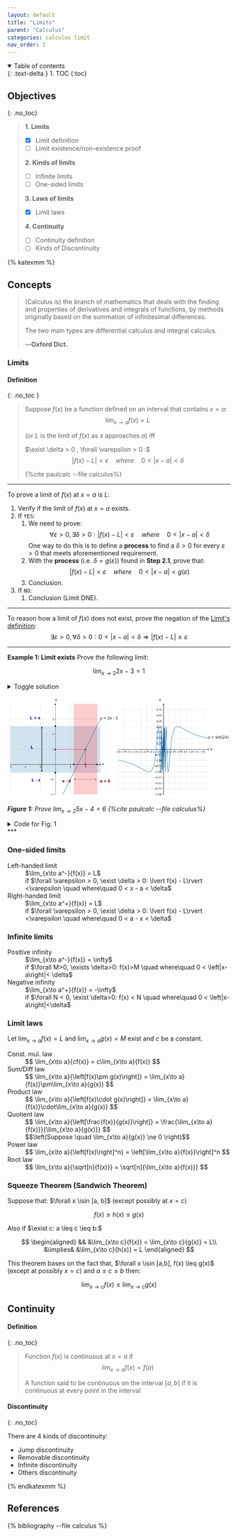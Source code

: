 ```yaml
---
layout: default
title: "Limits"
parent: "Calculus"
categories: calculus limit
nav_order: 1
---
```

<details open markdown="block">
  <summary>
    Table of contents
  </summary>
  {: .text-delta }
1. TOC
{:toc}
</details>

## Objectives

{: .no_toc}

> **1. Limits**
>
> - [x] Limit definition
> - [ ] Limit existence/non-existence proof
>
> **2. Kinds of limits**
>
> - [ ] Infinite limits
> - [ ] One-sided limits
>
> **3. Laws of limits**
>
> - [x] Limit laws
>
> **4. Continuity**
>
> - [ ] Continuity definition
> - [ ] Kinds of Discontinuity

{% katexmm %}

## Concepts

> (Calculus is) the branch of mathematics that deals with the finding and
> properties of derivatives and integrals of functions, by methods originally
> based on the summation of infinitesimal differences.
>
> The two main types are differential calculus and integral calculus.
>
> —**Oxford Dict.**

### Limits

#### Definition
{: .no_toc }

> Suppose $f(x)$ be a function defined on an interval that contains $x=a$:
> $$ \lim_{x\to a}{f(x)=L}$$
>
> (or $L$ is the limit of $f(x)$ as $x$ approaches $a$) iff
>
> $\exist \delta > 0 , \forall \varepsilon > 0 :$
> $$ \lvert f(x) - L\rvert < \varepsilon \quad where\quad 0 < \lvert x-a \rvert < \delta$$
>
> {%cite paulcalc --file calculus%}

***

To prove a limit of $f(x)$ at $x=a$ is $L$:

1. Verify if the limit of $f(x)$ at $x=a$ exists.
2. If `YES`:
   1. We need to prove: $$\forall \varepsilon > 0, \exists \delta > 0: \lvert f(x) - L\rvert < \varepsilon \quad where\quad 0 < \lvert x-a \rvert < \delta$$ One way to do this is to define a **process** to find a $\delta > 0$ for every $\varepsilon > 0$ that meets aforementioned requirement.
   2. With the **process** (i.e. $\delta=g(\varepsilon)$) found in <b>Step 2.1</b>, prove that: $$\lvert f(x) - L\rvert < \varepsilon \quad where\quad 0 < \lvert x-a \rvert < g(\varepsilon)$$
   3. Conclusion.
3. If `NO`:
   1. Conclusion (Limit DNE).

***

To reason how a limit of $f(x)$ does not exist, prove the negation of the [Limit's definition](#limits):
$$
\exists \varepsilon > 0, \forall \delta > 0: 0 < \lvert x-a\rvert < \delta \Rightarrow \lvert f(x) - L \rvert \geq \varepsilon
$$

***

**Example 1: Limit exists** Prove the following limit:

$$\lim_{x\to 2}{2x - 3} = 1$$

<details>
  <summary>Toggle solution</summary>
<br/>

Assume that the limit of $f(x) = 2x-3$ exists and $\forall \varepsilon > 0, \exist\delta > 0$:

$$
0 <\lvert x-2\rvert < \delta \implies \lvert f(x) - 1 \rvert < \varepsilon\qquad (*)
$$

From the *right* side of the inequation, we have:

$$
\begin{aligned}
 &\qquad& \lvert f(x)-1\rvert   &< \varepsilon\\
 \iff&&   \lvert (2x-3)-1\rvert  &< \varepsilon\\
 \iff&&   \lvert 2(x - 2)\rvert  &< \varepsilon\\
 \iff&&   \lvert x-2\rvert       &< \frac{\varepsilon}{2}\qquad (**)
\end{aligned}
$$

Also the *left* side of the inequation shows that:

$$
0 <\lvert x-2\rvert < \delta \qquad (***)
$$

In order for $(*)$ to be TRUE, the inequation below must be correct:

$$
0 <\lvert x-2\rvert < \delta\implies \lvert x-2\rvert <\frac{\varepsilon}{2}
$$

In other words, $0 < \lvert x-2\rvert < \delta \leq \frac{\varepsilon}{2}$. Choose $\delta = \frac{\varepsilon}{2}$, which is one of the solution of the inequation, as the $\delta$ solution for all $\varepsilon > 0$ of the inequation $(*)$.

<br/>

Finally, we must verify if the equation $(*)$ is correct for all $\varepsilon > 0$ with $\delta = \frac{\varepsilon}{2}$.

$$
\begin{aligned}
  \forall \varepsilon > 0,\delta = \frac{\varepsilon}{2} > 0, x\ne 2: &&&& \\
  &\qquad& &&& \left|x-2\right|           &&< \frac{\varepsilon}{2} \\
  \iff&&   && 0 &<\left|2(x-2)\right|     &&< \varepsilon\\
  \iff&&   && 0 &<\left|(2x - 3)-1\right| &&< \varepsilon\\
  \iff&&   && 0 &<\left|f(x)-1\right|     &&< \varepsilon
\end{aligned}
$$

</details>

![Figure 2](/assets/images/limits_files/limits_2_0.png)

*<b>Figure 1:</b> Prove $\lim_{x\to 2}{5x-4} = 6$ {%cite paulcalc --file calculus%}*

<details>
    <summary>Code for Fig. 1</summary>
    {% capture my_include %}{% include nb/limits.md %}{% endcapture %}
    {{ my_include | markdownify }}
</details>
***

### One-sided limits

<dl>
  <dt>Left-handed limit</dt>
  <dd>$\lim_{x\to a^-}{f(x)} = L$</dd>
  <dd>if $\forall \varepsilon > 0, \exist \delta > 0: \lvert f(x) - L\rvert <\varepsilon \quad where\quad 0 < x - a < \delta$</dd>
  <dt>Right-handed limit</dt>
  <dd>$\lim_{x\to a^+}{f(x)} = L$</dd>
  <dd>if $\forall \varepsilon > 0, \exist \delta > 0: \lvert f(x) - L\rvert <\varepsilon \quad where\quad 0 < a - x < \delta$</dd>
</dl>

### Infinite limits

<dl>
  <dt>Positive infinity</dt>
  <dd>$\lim_{x\to a^-}{f(x)} = \infty$</dd>
  <dd>if $\forall M>0, \exists \delta>0: f(x)>M \quad where\quad 0 < \left|x-a\right|< \delta$</dd>
  <dt>Negative infinity</dt>
  <dd>$\lim_{x\to a^+}{f(x)} = -\infty$</dd>
  <dd>if $\forall N < 0, \exist \delta>0: f(x) < N \quad where\quad 0 < \left|x-a\right|<\delta$</dd>
</dl>

### Limit laws

Let $\lim_{x\to a}{f(x)} = L$ and $\lim_{x\to a}{g(x)}=M$ exist and $c$ be a constant.

<dl>
  <dt>Const. mul. law</dt>
  <dd>
    $$
    \lim_{x\to a}{cf(x)} = c\lim_{x\to a}{f(x)}
    $$
  </dd>
  <dt>Sum/Diff law</dt>
  <dd>
    $$
    \lim_{x\to a}{\left[f(x)\pm g(x)\right]} = \lim_{x\to a}{f(x)}\pm\lim_{x\to a}{g(x)}
    $$
  </dd>
  <dt>Product law</dt>
  <dd>
    $$
    \lim_{x\to a}{\left[f(x)\cdot g(x)\right]} = \lim_{x\to a}{f(x)}\cdot\lim_{x\to a}{g(x)}
    $$
  </dd>
  <dt>Quotient law</dt>
  <dd>
    $$
    \lim_{x\to a}{\left[\frac{f(x)}{g(x)}\right]} = \frac{\lim_{x\to a}{f(x)}}{\lim_{x\to a}{g(x)}}
    $$
  </dd>
  <dd>
    $$\left(Suppose \quad \lim_{x\to a}{g(x)} \ne 0 \right)$$
  </dd>
  <dt>Power law</dt>
  <dd>
    $$
    \lim_{x\to a}{\left[f(x)\right]^n} = \left[\lim_{x\to a}{f(x)}\right]^n
    $$
  </dd>
  <dt>Root law</dt>
  <dd>
    $$
    \lim_{x\to a}{\sqrt[n]{f(x)}} = \sqrt[n]{\lim_{x\to a}{f(x)}}
    $$
  </dd>
</dl>

### Squeeze Theorem (Sandwich Theorem)

Suppose that: $\forall x \isin [a, b]$ (except possibly at $x=c$)

$$
f(x) \leq h(x) \leq g(x)
$$

Also if $\exist c: a \leq c \leq b:$

$$
\begin{aligned}
&& &\lim_{x\to c}{f(x)} = \lim_{x\to c}{g(x)} = L\\
&\implies& &\lim_{x\to c}{h(x)} = L
\end{aligned}
$$

This theorem bases on the fact that, $\forall x \isin [a,b], f(x) \leq g(x)$ (except at possibly $x=c$) and $a \leq c \leq b$ then:

$$
\lim_{x\to c}{f(x)} \leq \lim_{x\to c}{g(x)}
$$

## Continuity

#### Definition
{: .no_toc}

> Function $f(x)$ is continuous at $x=a$ if
> $$ \lim_{x\to a}{f(x)} = f(a) $$
>
> A function said to be continuous on the interval $\left[a, b\right]$ if it is continuous at every point in the interval

#### Discontinuity
{: .no_toc}

There are 4 kinds of discontinuity:

- Jump discontinuity
- Removable discontinuity
- Infinite discontinuity
- Others discontinuity

{% endkatexmm %}

## References

{% bibliography --file calculus %}

